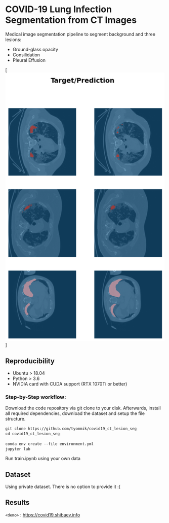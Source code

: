 # COVID-19 Lung Infection Segmentation from CT Images 

Medical image segmentation pipeline to segment background and three lesions:
- Ground-glass opacity
- Consilidation
- Pleural Effusion

[![COVID-19](https://raw.githubusercontent.com/tyommik/covid19_ct_lesion_seg/main/docs/covid.png)]

## Reproducibility
- Ubuntu > 18.04
- Python > 3.6
- NVIDIA card with CUDA support (RTX 1070Ti or better)

### Step-by-Step workflow:

Download the code repository via git clone to your disk. Afterwards, install all required dependencies, download the dataset and setup the file structure.
```
git clone https://github.com/tyommik/covid19_ct_lesion_seg
cd covid19_ct_lesion_seg

conda env create --file environment.yml
jupyter lab
```
Run train.ipynb using your own data

## Dataset
Using private dataset. There is no option to provide it :(

## Results
`<demo>` : <https://covid19.shibaev.info>